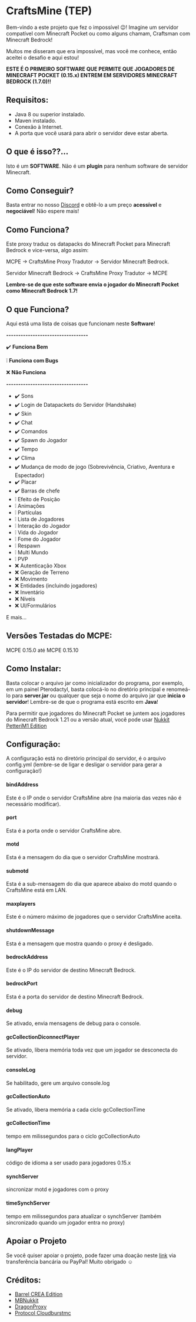 # CraftsMine (TEP)
Bem-vindo a este projeto que fez o impossível 😉! Imagine um servidor compatível com Minecraft Pocket ou como alguns chamam, Craftsman com Minecraft Bedrock!

Muitos me disseram que era impossível, mas você me conhece, então aceitei o desafio e aqui estou!

**ESTE É O PRIMEIRO SOFTWARE QUE PERMITE QUE JOGADORES DE MINECRAFT POCKET (0.15.x) ENTREM EM SERVIDORES MINECRAFT BEDROCK (1.7.0)!!**

## Requisitos:
- Java 8 ou superior instalado.
- Maven instalado.
- Conexão à Internet.
- A porta que você usará para abrir o servidor deve estar aberta.

## O que é isso??...
Isto é um **SOFTWARE**. Não é um **plugin** para nenhum software de servidor Minecraft.

## Como Conseguir?
Basta entrar no nosso [Discord](https://discord.com/invite/mrmHcwxXff) e obtê-lo a um preço **acessível** e **negociável**! Não espere mais!

## Como Funciona?
Este proxy traduz os datapacks do Minecraft Pocket para Minecraft Bedrock e vice-versa, algo assim:

MCPE -> CraftsMine Proxy Tradutor -> Servidor Minecraft Bedrock.

Servidor Minecraft Bedrock -> CraftsMine Proxy Tradutor -> MCPE

**Lembre-se de que este software envia o jogador do Minecraft Pocket como Minecraft Bedrock 1.7!**

## O que Funciona?
Aqui está uma lista de coisas que funcionam neste **Software**!

**----------------------------------**

✔️ **Funciona Bem**

❕ **Funciona com Bugs**

❌ **Não Funciona**

**----------------------------------**

  - ✔️ Sons
  - ✔️ Login de Datapackets do Servidor (Handshake)
  - ✔️ Skin
  - ✔️ Chat
  - ✔️ Comandos
  - ✔️ Spawn do Jogador
  - ✔️ Tempo
  - ✔️ Clima
  - ✔️ Mudança de modo de jogo (Sobrevivência, Criativo, Aventura e Espectador)
  - ✔️ Placar
  - ✔️ Barras de chefe
  - ❕ Efeito de Posição
  - ❕ Animações
  - ❕ Partículas
  - ❕ Lista de Jogadores
  - ❕ Interação do Jogador
  - ❕ Vida do Jogador
  - ❕ Fome do Jogador
  - ❕ Respawn
  - ❕ Multi Mundo
  - ❕ PVP
  - ❌ Autenticação Xbox
  - ❌ Geração de Terreno
  - ❌ Movimento
  - ❌ Entidades (incluindo jogadores)
  - ❌ Inventário
  - ❌ Níveis
  - ❌ UI/Formulários

  E mais...

## Versões Testadas do MCPE:
MCPE 0.15.0 até MCPE 0.15.10

## Como Instalar:
Basta colocar o arquivo jar como inicializador do programa, por exemplo, em um painel Pterodactyl, basta colocá-lo no diretório principal e renomeá-lo para **server.jar** ou qualquer que seja o nome do arquivo jar que **inicia o servidor**! Lembre-se de que o programa está escrito em **Java**!

Para permitir que jogadores do Minecraft Pocket se juntem aos jogadores do Minecraft Bedrock 1.21 ou a versão atual, você pode usar [Nukkit PetteriM1 Edition](https://github.com/PetteriM1/NukkitPetteriM1Edition/)

## Configuração:
A configuração está no diretório principal do servidor, é o arquivo config.yml (lembre-se de ligar e desligar o servidor para gerar a configuração!)

#### bindAddress
Este é o IP onde o servidor CraftsMine abre (na maioria das vezes não é necessário modificar).

#### port
Esta é a porta onde o servidor CraftsMine abre.

#### motd
Esta é a mensagem do dia que o servidor CraftsMine mostrará.

#### submotd
Esta é a sub-mensagem do dia que aparece abaixo do motd quando o CraftsMine está em LAN.

#### maxplayers
Este é o número máximo de jogadores que o servidor CraftsMine aceita.

#### shutdownMessage
Esta é a mensagem que mostra quando o proxy é desligado.

#### bedrockAddress
Este é o IP do servidor de destino Minecraft Bedrock.

#### bedrockPort
Esta é a porta do servidor de destino Minecraft Bedrock.

#### debug
Se ativado, envia mensagens de debug para o console.

#### gcCollectionDiconnectPlayer
Se ativado, libera memória toda vez que um jogador se desconecta do servidor.

#### consoleLog
Se habilitado, gere um arquivo console.log

#### gcCollectionAuto
Se ativado, libera memória a cada ciclo gcCollectionTime

#### gcCollectionTime
tempo em milissegundos para o ciclo gcCollectionAuto

#### langPlayer
código de idioma a ser usado para jogadores 0.15.x

#### synchServer
sincronizar motd e jogadores com o proxy

#### timeSynchServer
tempo em milissegundos para atualizar o synchServer (também sincronizado quando um jogador entra no proxy)

## Apoiar o Projeto

Se você quiser apoiar o projeto, pode fazer uma doação neste [link](https://creadoresgames.blogspot.com/p/donaciones.html) via transferência bancária ou PayPal!
Muito obrigado ☺️

## Créditos:

  - [Barrel CREA Edition](https://github.com/Trollhunters501/Barrel-CREA-Edition/)
  - [MBNukkit](https://github.com/Trollhunters501/MBNukkit/)
  - [DragonProxy](https://github.com/robske110/DragonProxy/)
  - [Protocol Cloudburstmc](https://github.com/CloudburstMC/Protocol/)
